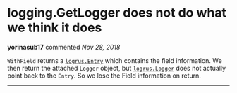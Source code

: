 # logging.GetLogger does not do what we think it does

**yorinasub17** commented *Nov 28, 2018*

`WithField` returns a [`logrus.Entry`](https://github.com/sirupsen/logrus/blob/master/entry.go#L50) which contains the field information. We then return the attached `Logger` object, but [`logrus.Logger`](https://github.com/sirupsen/logrus/blob/master/logger.go#L11) does not actually point back to the `Entry`. So we lose the Field information on return.
<br />
***


